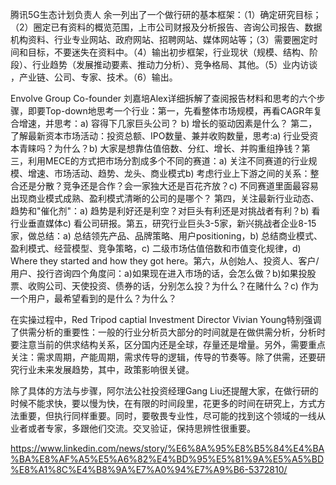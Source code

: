 腾讯5G生态计划负责人 余一列出了一个做行研的基本框架：（1）确定研究目标；（2）圈定已有资料的概览范围，上市公司财报及分析报告、咨询公司报告、数据机构资料、行业专业网站、政府网站、招聘网站、媒体网站等；（3）需要圈定时间和目标，不要迷失在资料中。（4）输出初步框架，行业现状（规模、结构、阶段）、行业趋势（发展推动要素、推动力分析）、竞争格局、其他。（5）业内访谈 ，产业链、公司、专家、技术。（6）输出。

Envolve Group Co-founder 刘嘉培Alex详细拆解了查阅报告材料和思考的六个步骤，即要Top-down地思考一个行业：第一，先看整体市场规模，再看CAGR年复合增速，并思考：a) 容得下几家巨头公司？ b) 增长的驱动因素是什么？ 第二，了解最新资本市场活动：投资总额、IPO数量、兼并收购数量，思考:a) 行业受资本青睐吗？为什么？b) 大家是想靠估值倍数、分红、增长、并购重组挣钱？第三，利用MECE的方式把市场分割成多个不同的赛道：a) 关注不同赛道的行业规模、增速、市场活动、趋势、龙头、商业模式b) 考虑行业上下游之间的关系：整合还是分散？竞争还是合作？会一家独大还是百花齐放？c) 不同赛道里面最容易出现商业模式成熟、盈利模式清晰的公司的是哪个？ 第四，关注最新行业动态、趋势和"催化剂"：a) 趋势是利好还是利空？对巨头有利还是对挑战者有利？b) 看行业垂直媒体c) 看公司研报。第五，研究行业巨头3-5家，新兴挑战者企业8-15家，做总结：a) 总结领先产品、品牌策略、用户positioning，b) 总结商业模式、盈利模式、经营模型、竞争策略，c) 二级市场估值倍数和市值变化规律，d) Where they started and how they got here。第六，从创始人、投资人、客户/用户、投行咨询四个角度问：a)如果现在进入市场的话，会怎么做？b)如果投股票、收购公司、天使投资、债券的话，分别怎么投？为什么？在赌什么？c) 作为一个用户，最希望看到的是什么？为什么？

在实操过程中，Red Tripod captial Investment Director Vivian Young特别强调了供需分析的重要性：一般的行业分析员大部分的时间就是在做供需分析，分析时要注意当前的供求结构关系，区分国内还是全球，存量还是增量。另外，需要重点关注：需求周期，产能周期，需求传导的逻辑，传导的节奏等。除了供需，还要研究行业未来发展趋势，其中，政策影响很关键。

除了具体的方法与步骤，阿尔法公社投资经理Gang Liu还提醒大家，在做行研的时候不能求快，要以慢为快，在有限的时间段里，花更多的时间在研究上，方式方法重要，但执行同样重要。同时，要敬畏专业性，尽可能的找到这个领域的一线从业者或者专家，多跟他们交流。交叉验证，保持思辨性很重要。

https://www.linkedin.com/news/story/%E6%8A%95%E8%B5%84%E4%BA%BA%E8%AF%A5%E5%A6%82%E4%BD%95%E5%81%9A%E5%A5%BD%E8%A1%8C%E4%B8%9A%E7%A0%94%E7%A9%B6-5372810/
